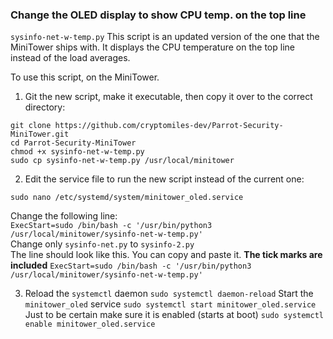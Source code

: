 ### Change the OLED display to show CPU temp. on the top line  


`sysinfo-net-w-temp.py`  This script is an updated version of the one that the MiniTower ships with.  It displays the CPU temperature on the top line instead of the load averages.  

To use this script, on the MiniTower.
1. Git the new script, make it executable, then copy it over to the correct directory:
```
git clone https://github.com/cryptomiles-dev/Parrot-Security-MiniTower.git
cd Parrot-Security-MiniTower
chmod +x sysinfo-net-w-temp.py
sudo cp sysinfo-net-w-temp.py /usr/local/minitower
```
2. Edit the service file to run the new script instead of the current one:
```
sudo nano /etc/systemd/system/minitower_oled.service  
```
Change the following line:  
`ExecStart=sudo /bin/bash -c '/usr/bin/python3 /usr/local/minitower/sysinfo-net-w-temp.py'`  
Change only `sysinfo-net.py` to `sysinfo-2.py`  
The line should look like this.  You can copy and paste it.   **The tick marks are included**
`ExecStart=sudo /bin/bash -c '/usr/bin/python3 /usr/local/minitower/sysinfo-net-w-temp.py'`  

3. Reload the `systemctl` daemon
`sudo systemctl daemon-reload`
Start the `minitower_oled` service
`sudo systemctl start minitower_oled.service`
Just to be certain make sure it is enabled (starts at boot)
`sudo systemctl enable minitower_oled.service`
